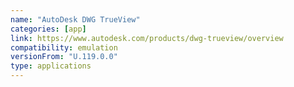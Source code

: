 ```yaml
---
name: "AutoDesk DWG TrueView"
categories: [app]
link: https://www.autodesk.com/products/dwg-trueview/overview
compatibility: emulation
versionFrom: "U.119.0.0"
type: applications
---
```


